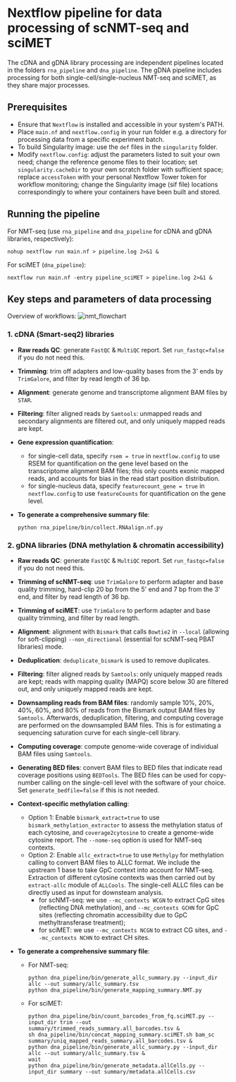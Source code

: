 # Nextflow pipeline for data processing of scNMT-seq and sciMET
The cDNA and gDNA library processing are independent pipelines located in the folders `rna_pipeline` and `dna_pipeline`. The gDNA pipeline includes processing for both single-cell/single-nucleus NMT-seq and sciMET, as they share major processes.

## Prerequisites
- Ensure that `Nextflow` is installed and accessible in your system's PATH.
- Place `main.nf` and `nextflow.config` in your run folder e.g. a directory for processing data from a specific experiment batch.
- To build Singularity image: use the `def` files in the `singularity` folder.
- Modify `nextflow.config`: adjust the parameters listed to suit your own need; change the reference genome files to their location; set `singularity.cacheDir` to your own scratch folder with sufficient space; replace `accessToken` with your personal Nextflow Tower token for workflow monitoring; change the Singularity image (sif file) locations correspondingly to where your containers have been built and stored.

## Running the pipeline
For NMT-seq (use `rna_pipeline` and `dna_pipeline` for cDNA and gDNA libraries, respectively):
```shell
nohup nextflow run main.nf > pipeline.log 2>&1 &
```

For sciMET (`dna_pipeline`):
```shell
nextflow run main.nf -entry pipeline_sciMET > pipeline.log 2>&1 &
```

## Key steps and parameters of data processing
Overview of workflows:
![nmt_flowchart](https://github.com/user-attachments/assets/41414d4f-7b92-4596-930a-cd9af254e69e)
### 1. cDNA (Smart-seq2) libraries
- **Raw reads QC**: generate `FastQC` & `MultiQC` report. Set `run_fastqc=false` if you do not need this.

- **Trimming**: trim off adapters and low-quality bases from the 3' ends by `TrimGalore`, and filter by read length of 36 bp.

- **Alignment**: generate genome and transcriptome alignment BAM files by `STAR`.

- **Filtering**: filter aligned reads by `Samtools`: unmapped reads and secondary alignments are filtered out, and only uniquely mapped reads are kept.

- **Gene expression quantification**:
  - for single-cell data, specify `rsem = true` in `nextflow.config` to use RSEM for quantification on the gene level based on the transcriptome alignment BAM files; this only counts exonic mapped reads, and accounts for bias in the read start position distribution.
  - for single-nucleus data, specify `featurecount_gene = true` in `nextflow.config` to use `featureCounts` for quantification on the gene level.

- **To generate a comprehensive summary file**:
  ```shell
  python rna_pipeline/bin/collect.RNAalign.nf.py
  ```

### 2. gDNA libraries (DNA methylation & chromatin accessibility)
- **Raw reads QC**: generate `FastQC` & `MultiQC` report. Set `run_fastqc=false` if you do not need this.

- **Trimming of scNMT-seq**: use `TrimGalore` to perform adapter and base quality trimming, hard-clip 20 bp from the 5' end and 7 bp from the 3' end, and filter by read length of 36 bp. 
  
- **Trimming of sciMET**: use `TrimGalore` to perform adapter and base quality trimming, and filter by read length. 

- **Alignment**: alignment with `Bismark` that calls `Bowtie2` in `--local` (allowing for soft-clipping) `--non_directional` (essential for scNMT-seq PBAT libraries) mode.
  
- **Deduplication**: `deduplicate_bismark` is used to remove duplicates.

- **Filtering**: filter aligned reads by `Samtools`: only uniquely mapped reads are kept; reads with mapping quality (MAPQ) score below 30 are filtered out, and only uniquely mapped reads are kept.

- **Downsampling reads from BAM files**: randomly sample 10%, 20%, 40%, 60%, and 80% of reads from the Bismark output BAM files by `Samtools`. Afterwards, deduplication, filtering, and computing coverage are performed on the downsampled BAM files. This is for estimating a sequencing saturation curve for each single-cell library.

- **Computing coverage**: compute genome-wide coverage of individual BAM files using `Samtools`.

- **Generating BED files**: convert BAM files to BED files that indicate read coverage positions using `BEDTools`. The BED files can be used for copy-number calling on the single-cell level with the software of your choice. Set `generate_bedfile=false` if this is not needed. 

- **Context-specific methylation calling**: 
  - Option 1: Enable `bismark_extract=true` to use `bismark_methylation_extractor` to assess the methylation status of each cytosine, and `coverage2cytosine` to create a genome-wide cytosine report. The `--nome-seq` option is used for NMT-seq contexts. 
  - Option 2: Enable `allc_extract=true` to use `Methylpy` for methylation calling to convert BAM files to ALLC format. We include the upstream 1 base to take GpC context into account for NMT-seq. Extraction of different cytosine contexts was then carried out by `extract-allc` module of `ALLCools`. The single-cell ALLC files can be directly used as input for downsteam analysis. 
    - for scNMT-seq: we use `--mc_contexts WCGN` to extract CpG sites (reflecting DNA methylation), and `--mc_contexts GCHN` for GpC sites (reflecting chromatin accessibility due to GpC methyltransferase treatment);
    - for sciMET: we use `--mc_contexts NCGN` to extract CG sites, and `--mc_contexts NCHN` to extract CH sites.

- **To generate a comprehensive summary file**:
  - For NMT-seq:
    ```shell
    python dna_pipeline/bin/generate_allc_summary.py --input_dir allc --out summary/allc_summary.tsv
    python dna_pipeline/bin/generate_mapping_summary.NMT.py
    ```
  - For sciMET:
    ```shell
    python dna_pipeline/bin/count_barcodes_from_fq.sciMET.py --input_dir trim --out summary/trimmed_reads_summary.all_barcodes.tsv &
    sh dna_pipeline/bin/concat_mapping_summary.sciMET.sh bam_sc summary/uniq_mapped_reads_summary.all_barcodes.tsv &
    python dna_pipeline/bin/generate_allc_summary.py --input_dir allc --out summary/allc_summary.tsv &
    wait
    python dna_pipeline/bin/generate_metadata.allCells.py --input_dir summary --out summary/metadata.allCells.csv
    ```
